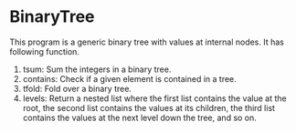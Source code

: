 # BinaryTree
This program is a generic binary tree with values at internal nodes. It has following function.
1. tsum: Sum the integers in a binary tree.
2. contains: Check if a given element is contained in a tree.
3. tfold: Fold over a binary tree.
4. levels: Return a nested list where the first list contains the value at the root, the second list contains the values at its children, the third list contains the values at the next level down the tree, and so on.
